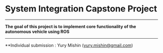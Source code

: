 
# **System Integration Capstone Project**

---

**The goal of this project is to implement core functionality of the autonomous vehicle using ROS**

---

**Individual submission : Yury Mishin (yury.mishin@gmail.com)
